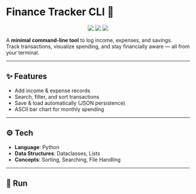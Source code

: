 # Finance Tracker CLI 💼

<p align="center">
  <img src="https://img.shields.io/badge/Language-Python-blue?style=flat-square" />
  <img src="https://img.shields.io/badge/Type-CLI-lightgrey?style=flat-square" />
  <img src="https://img.shields.io/badge/Focus-Finance-success?style=flat-square" />
</p>

A **minimal command-line tool** to log income, expenses, and savings.  
Track transactions, visualize spending, and stay financially aware — all from your terminal.

---

## ✨ Features
- Add income & expense records  
- Search, filter, and sort transactions  
- Save & load automatically (JSON persistence)  
- ASCII bar chart for monthly spending  

---

## ⚙️ Tech
- **Language**: Python  
- **Data Structures**: Dataclasses, Lists  
- **Concepts**: Sorting, Searching, File Handling  

---

## 🚀 Run
```bash
